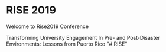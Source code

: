 # RISE 2019

Welcome to Rise2019 Conference

Transforming University Engagement In Pre- and Post-Disaster Environments: Lessons from Puerto Rico 
"# RISE" 

